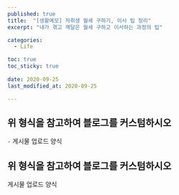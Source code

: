 ```yaml
---
published: true
title:  "[생활메모] 자취생 월세 구하기, 이사 팁 정리" 
excerpt: "내가 겪고 깨달은 월세 구하고 이사하는 과정의 팁"

categories:
  - Life

toc: true
toc_sticky: true
 
date: 2020-09-25
last_modified_at: 2020-09-25

---
```



## 위 형식을 참고하여 블로그를 커스텀하시오

`-` 게시물 업로드 양식

## 위 형식을 참고하여 블로그를 커스텀하시오

게시물 업로드 양식